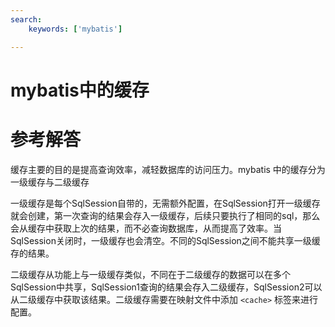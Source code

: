 ```yaml
---
search:
    keywords: ['mybatis']

---
```


# mybatis中的缓存

# 参考解答

缓存主要的目的是提高查询效率，减轻数据库的访问压力。mybatis 中的缓存分为一级缓存与二级缓存

一级缓存是每个SqlSession自带的，无需额外配置，在SqlSession打开一级缓存就会创建，第一次查询的结果会存入一级缓存，后续只要执行了相同的sql，那么会从缓存中获取上次的结果，而不必查询数据库，从而提高了效率。当SqlSession关闭时，一级缓存也会清空。不同的SqlSession之间不能共享一级缓存的结果。

二级缓存从功能上与一级缓存类似，不同在于二级缓存的数据可以在多个SqlSession中共享，SqlSession1查询的结果会存入二级缓存，SqlSession2可以从二级缓存中获取该结果。二级缓存需要在映射文件中添加 `<cache>` 标签来进行配置。